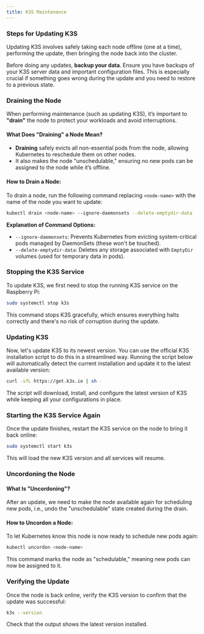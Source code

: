 ```yaml
---
title: K3S Maintenance
---
```


### Steps for Updating K3S

Updating K3S involves safely taking each node offline (one at a time), performing the update, then bringing the node back into the cluster.

Before doing any updates, **backup your data**. Ensure you have backups of your K3S server data and important configuration files. This is especially crucial if something goes wrong during the update and you need to restore to a previous state.

### Draining the Node
When performing maintenance (such as updating K3S), it’s important to **"drain"** the node to protect your workloads and avoid interruptions. 

#### What Does "Draining" a Node Mean?
- **Draining** safely evicts all non-essential pods from the node, allowing Kubernetes to reschedule them on other nodes.
- It also makes the node "unschedulable," ensuring no new pods can be assigned to the node while it’s offline.

#### How to Drain a Node:
To drain a node, run the following command replacing `<node-name>` with the name of the node you want to update:

```bash
kubectl drain <node-name> --ignore-daemonsets --delete-emptydir-data
```

**Explanation of Command Options:**
- `--ignore-daemonsets`: Prevents Kubernetes from evicting system-critical pods managed by DaemonSets (these won't be touched).
- `--delete-emptydir-data`: Deletes any storage associated with `EmptyDir` volumes (used for temporary data in pods).

### Stopping the K3S Service

To update K3S, we first need to stop the running K3S service on the Raspberry Pi:

```bash
sudo systemctl stop k3s
```

This command stops K3S gracefully, which ensures everything halts correctly and there's no risk of corruption during the update.

### Updating K3S

Now, let's update K3S to its newest version. You can use the official K3S installation script to do this in a streamlined way. Running the script below will automatically detect the current installation and update it to the latest available version:

```bash
curl -sfL https://get.k3s.io | sh -
```

The script will download, install, and configure the latest version of K3S while keeping all your configurations in place.

### Starting the K3S Service Again

Once the update finishes, restart the K3S service on the node to bring it back online:

```bash
sudo systemctl start k3s
```

This will load the new K3S version and all services will resume.

### Uncordoning the Node

#### What Is "Uncordoning"?
After an update, we need to make the node available again for scheduling new pods, i.e., undo the "unschedulable" state created during the drain.

#### How to Uncordon a Node:
To let Kubernetes know this node is now ready to schedule new pods again:

```bash
kubectl uncordon <node-name>
```

This command marks the node as "schedulable," meaning new pods can now be assigned to it.

### Verifying the Update

Once the node is back online, verify the K3S version to confirm that the update was successful:

```bash
k3s --version
```

Check that the output shows the latest version installed.